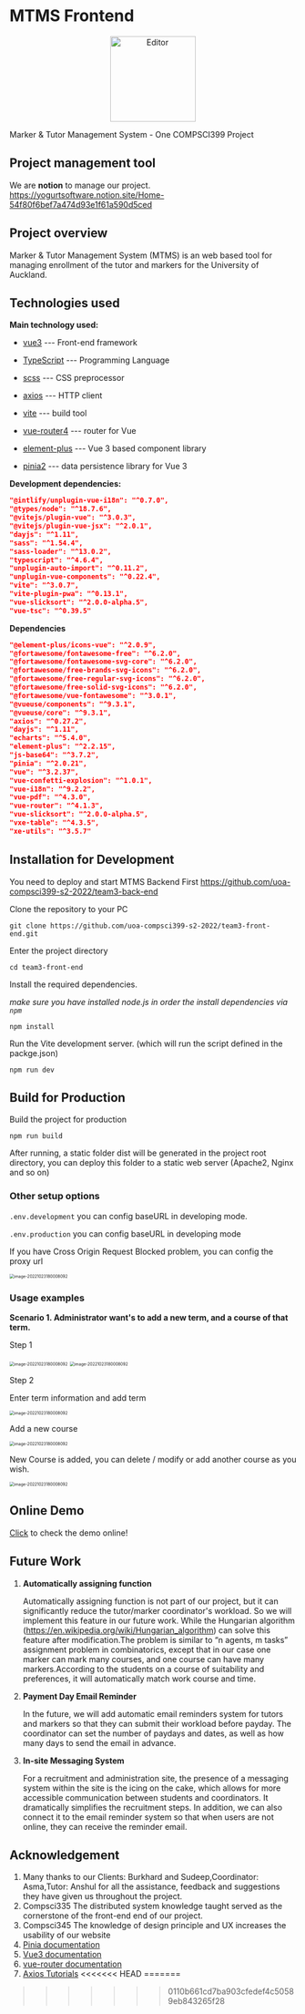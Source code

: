 # MTMS Frontend

<div align="center">
	<img src="team-logo.png" alt="Editor" width="150">
</div>

Marker & Tutor Management System - One COMPSCI399 Project



## Project management tool

We are **notion** to manage our project. https://yogurtsoftware.notion.site/Home-54f80f6bef7a474d93e1f61a590d5ced

## 

## Project overview

Marker & Tutor Management System (MTMS) is an web based tool for managing enrollment of the tutor and markers for the University of Auckland. 



## Technologies used

**Main technology used:** 

-  [vue3](https://github.com/topics/vue3) --- Front-end framework

-  [TypeScript](https://github.com/topics/typescript) --- Programming Language
-  [scss](https://github.com/topics/scss) --- CSS preprocessor 
-  [axios](https://github.com/axios/axios) --- HTTP client
-  [vite](https://github.com/topics/vite) --- build tool
-  [vue-router4](https://router.vuejs.org/) --- router for Vue
-  [element-plus](https://github.com/topics/element-plus)  ---  Vue 3 based component library
-  [pinia2](https://github.com/topics/pinia2) --- data persistence library for Vue 3

**Development dependencies:**

```json
"@intlify/unplugin-vue-i18n": "^0.7.0",
"@types/node": "^18.7.6",
"@vitejs/plugin-vue": "^3.0.3",
"@vitejs/plugin-vue-jsx": "^2.0.1",
"dayjs": "^1.11",
"sass": "^1.54.4",
"sass-loader": "^13.0.2",
"typescript": "^4.6.4",
"unplugin-auto-import": "^0.11.2",
"unplugin-vue-components": "^0.22.4",
"vite": "^3.0.7",
"vite-plugin-pwa": "^0.13.1",
"vue-slicksort": "^2.0.0-alpha.5",
"vue-tsc": "^0.39.5"
```

**Dependencies**

```json
"@element-plus/icons-vue": "^2.0.9",
"@fortawesome/fontawesome-free": "^6.2.0",
"@fortawesome/fontawesome-svg-core": "^6.2.0",
"@fortawesome/free-brands-svg-icons": "^6.2.0",
"@fortawesome/free-regular-svg-icons": "^6.2.0",
"@fortawesome/free-solid-svg-icons": "^6.2.0",
"@fortawesome/vue-fontawesome": "^3.0.1",
"@vueuse/components": "^9.3.1",
"@vueuse/core": "^9.3.1",
"axios": "^0.27.2",
"dayjs": "^1.11",
"echarts": "^5.4.0",
"element-plus": "^2.2.15",
"js-base64": "^3.7.2",
"pinia": "^2.0.21",
"vue": "^3.2.37",
"vue-confetti-explosion": "^1.0.1",
"vue-i18n": "^9.2.2",
"vue-pdf": "^4.3.0",
"vue-router": "^4.1.3",
"vue-slicksort": "^2.0.0-alpha.5",
"vxe-table": "^4.3.5",
"xe-utils": "^3.5.7"
```



## Installation for Development

You need to deploy and start MTMS Backend First https://github.com/uoa-compsci399-s2-2022/team3-back-end

Clone the repository to your PC

```
git clone https://github.com/uoa-compsci399-s2-2022/team3-front-end.git
```

Enter the project directory

```
cd team3-front-end
```

Install the required dependencies.

*make sure you have installed node.js in order the install dependencies via `npm`*

```
npm install
```

Run the Vite development server. (which will run the script defined in the packge.json)

```
npm run dev
```

## Build for Production

Build the project for production

```
npm run build
```

After running, a static folder dist will be generated in the project root directory, you can deploy this folder to a static web server (Apache2, Nginx and so on)



### Other setup options

`.env.development` you can config baseURL in developing mode.

`.env.production` you can config baseURL in developing mode

If you have Cross Origin Request Blocked problem, you can config the proxy url

<img src=".\public\tutorial-images\image-20221023180008092.png" alt="image-20221023180008092" style="zoom:50%;" />



### Usage examples

**Scenario 1. Administrator want's to add a new term, and a course of that term.**

Step 1

<img src=".\public\tutorial-images\image-20221023180645088.png" alt="image-20221023180008092" style="zoom:50%;" />

<img src=".\public\tutorial-images\image-20221023180840518.png" alt="image-20221023180008092" style="zoom:50%;" />

Step 2



Enter term information and add term

<img src=".\public\tutorial-images\image-20221023181354313.png" alt="image-20221023180008092" style="zoom:50%;" />

Add a new course

<img src=".\public\tutorial-images\image-20221023181741443.png" alt="image-20221023180008092" style="zoom:50%;" />

New Course is added, you can delete / modify or add another course as you wish.

<img src=".\public\tutorial-images\image-20221023182044687.png" alt="image-20221023180008092" style="zoom:50%;" />



## Online Demo

[Click](https://www.uoamtms.com/) to check the demo online!



## Future Work

1. **Automatically assigning function**

   Automatically assigning function is not part of our project, but it can significantly reduce the tutor/marker coordinator's workload. So we will implement this feature in our future work. While the Hungarian algorithm (https://en.wikipedia.org/wiki/Hungarian_algorithm) can solve this feature after modification.The problem is similar to “n agents, m tasks” assignment problem in combinatorics, except that in our case one marker can mark many courses, and one course can have many markers.According to the students on a course of suitability and preferences, it will automatically match work course and time.

2. **Payment Day Email Reminder**

   In the future, we will add automatic email reminders system for tutors and markers so that they can submit their workload before payday. The coordinator can set the number of paydays and dates, as well as how many days to send the email in advance.

3. **In-site Messaging System**

   For a recruitment and administration site, the presence of a messaging system within the site is the icing on the cake, which allows for more accessible communication between students and coordinators. It dramatically simplifies the recruitment steps. In addition, we can also connect it to the email reminder system so that when users are not online, they can receive the reminder email.

## Acknowledgement

1. Many thanks to our Clients: Burkhard and Sudeep,Coordinator: Asma,Tutor: Anshul for all the assistance, feedback and suggestions they have given us throughout the project.
2. Compsci335 The distributed system knowledge taught served as the cornerstone of the front-end end of our project.
3. Compsci345 The knowledge of design principle and UX increases the usability of our website
4. [Pinia documentation](https://pinia.vuejs.org/introduction.html)
5. [Vue3 documentation](https://vuejs.org/)
6. [vue-router documentation](https://router.vuejs.org/installation.html)
7. [Axios Tutorials](https://masteringjs.io/axios)
<<<<<<< HEAD
=======

>>>>>>> 0110b661cd7ba903cfedef4c50589eb843265f28
